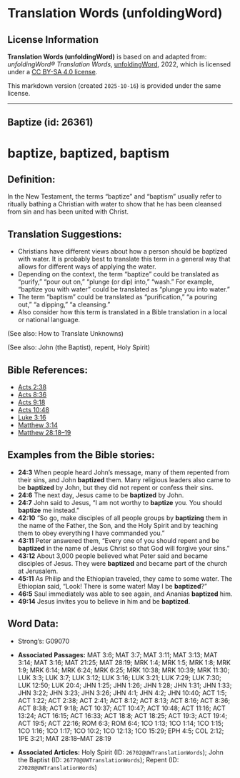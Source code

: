 # Translation Words (unfoldingWord)

## License Information

**Translation Words (unfoldingWord)** is based on and adapted from: _unfoldingWord® Translation Words_, [unfoldingWord](https://unfoldingword.org/utw), 2022, which is licensed under a [CC BY-SA 4.0 license](https://creativecommons.org/licenses/by-sa/4.0/legalcode.en).

This markdown version (created `2025-10-16`) is provided under the same license.



--------------------------------

## Baptize (id: 26361)

baptize, baptized, baptism
==========================

Definition:
-----------

In the New Testament, the terms “baptize” and “baptism” usually refer to ritually bathing a Christian with water to show that he has been cleansed from sin and has been united with Christ.

Translation Suggestions:
------------------------

* Christians have different views about how a person should be baptized with water. It is probably best to translate this term in a general way that allows for different ways of applying the water.
* Depending on the context, the term “baptize” could be translated as “purify,” “pour out on,” “plunge (or dip) into,” “wash.” For example, “baptize you with water” could be translated as “plunge you into water.”
* The term “baptism” could be translated as “purification,” “a pouring out,” “a dipping,” “a cleansing.”
* Also consider how this term is translated in a Bible translation in a local or national language.

(See also: How to Translate Unknowns)

(See also: John (the Baptist), repent, Holy Spirit)

Bible References:
-----------------

* [Acts 2:38](https://ref.ly/Acts2:38)
* [Acts 8:36](https://ref.ly/Acts8:36)
* [Acts 9:18](https://ref.ly/Acts9:18)
* [Acts 10:48](https://ref.ly/Acts10:48)
* [Luke 3:16](https://ref.ly/Luke3:16)
* [Matthew 3:14](https://ref.ly/Matt3:14)
* [Matthew 28:18–19](https://ref.ly/Matt28:18-Matt28:19)

Examples from the Bible stories:
--------------------------------

* **24:3** When people heard John’s message, many of them repented from their sins, and John **baptized** them. Many religious leaders also came to be **baptized** by John, but they did not repent or confess their sins.
* **24:6** The next day, Jesus came to be **baptized** by John.
* **24:7** John said to Jesus, “I am not worthy to **baptize** you. You should **baptize** me instead.”
* **42:10** “So go, make disciples of all people groups by **baptizing** them in the name of the Father, the Son, and the Holy Spirit and by teaching them to obey everything I have commanded you.”
* **43:11** Peter answered them, “Every one of you should repent and be **baptized** in the name of Jesus Christ so that God will forgive your sins.”
* **43:12** About 3,000 people believed what Peter said and became disciples of Jesus. They were **baptized** and became part of the church at Jerusalem.
* **45:11** As Philip and the Ethiopian traveled, they came to some water. The Ethiopian said, “Look! There is some water! May I be **baptized**?”
* **46:5** Saul immediately was able to see again, and Ananias **baptized** him.
* **49:14** Jesus invites you to believe in him and be **baptized**.

Word Data:
----------

* Strong’s: G09070

* **Associated Passages:** MAT 3:6; MAT 3:7; MAT 3:11; MAT 3:13; MAT 3:14; MAT 3:16; MAT 21:25; MAT 28:19; MRK 1:4; MRK 1:5; MRK 1:8; MRK 1:9; MRK 6:14; MRK 6:24; MRK 6:25; MRK 10:38; MRK 10:39; MRK 11:30; LUK 3:3; LUK 3:7; LUK 3:12; LUK 3:16; LUK 3:21; LUK 7:29; LUK 7:30; LUK 12:50; LUK 20:4; JHN 1:25; JHN 1:26; JHN 1:28; JHN 1:31; JHN 1:33; JHN 3:22; JHN 3:23; JHN 3:26; JHN 4:1; JHN 4:2; JHN 10:40; ACT 1:5; ACT 1:22; ACT 2:38; ACT 2:41; ACT 8:12; ACT 8:13; ACT 8:16; ACT 8:36; ACT 8:38; ACT 9:18; ACT 10:37; ACT 10:47; ACT 10:48; ACT 11:16; ACT 13:24; ACT 16:15; ACT 16:33; ACT 18:8; ACT 18:25; ACT 19:3; ACT 19:4; ACT 19:5; ACT 22:16; ROM 6:3; ROM 6:4; 1CO 1:13; 1CO 1:14; 1CO 1:15; 1CO 1:16; 1CO 1:17; 1CO 10:2; 1CO 12:13; 1CO 15:29; EPH 4:5; COL 2:12; 1PE 3:21; MAT 28:18–MAT 28:19
* **Associated Articles:** Holy Spirit (ID: `26702@UWTranslationWords`); John the Baptist (ID: `26770@UWTranslationWords`); Repent (ID: `27028@UWTranslationWords`)

